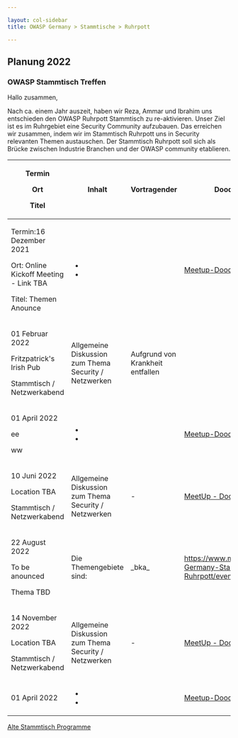 ```yaml
---

layout: col-sidebar
title: OWASP Germany > Stammtische > Ruhrpott

---
```

## Planung 2022

### OWASP Stammtisch Treffen

Hallo zusammen,

Nach ca. einem Jahr auszeit, haben wir Reza, Ammar und Ibrahim uns entschieden 
den OWASP Ruhrpott Stammtisch zu re-aktivieren. Unser Ziel ist es im Ruhrgebiet eine 
Security Community aufzubauen. Das erreichen wir zusammen, indem wir im Stammtisch 
Ruhrpott uns in Security relevanten Themen austauschen. Der Stammtisch Ruhrpott soll sich als 
Brücke zwischen Industrie Branchen und der OWASP community etablieren.



<table>
<thead>
<tr class="header">
<th><p>Termin</p>
<p>Ort</p>
<p>Titel</p></th>
<th><p>Inhalt</p></th>
<th><p>Vortragender</p></th>
<th><p>Doodle / Meetup</p></th>
<th><p>Slides</p></th>
</tr>
</thead>
    
<tbody>
<tr class="odd">
<td> 
<p>Termin:16 Dezember 2021</p>
<p>Ort: Online Kickoff Meeting - Link TBA</p>
<p>Titel: Themen Anounce</p>
<td>
<ul>
<li></li>
<li></li>
</ul></td>
<td><p> </p></td>
<td><p><a href="">Meetup-Doodle</a></p></td>
<td><p><a href="">PDF</a></p></td>
</tr>
    
<tr class="even">
<td><p> 01 Februar 2022</p>
<p>Fritzpatrick's Irish Pub</p>
<p>Stammtisch / Netzwerkabend</p></td>
<td><p>Allgemeine Diskussion zum Thema Security / Netzwerken</p></td>
<td><p>Aufgrund von Krankheit entfallen</p></td>
<td></td>
<td></td>
</tr>
    
<tr class="odd">
<td><p>01 April 2022</p>
<p>ee</p>
<p>ww</p></td>
<td><ul>
<li></li>
<li></li>
</ul>
<p></p></td>
<td><p></p></td>
<td><p><a href="">Meetup-Doodle</a></p></td>
<td><p><a href="">PDF</a> 
    <a href="">PPTX</a>
</p></td>
</tr>
 
<tr class="even">
<td><p>10 Juni 2022</p>
<p>Location TBA</p>
<p>Stammtisch / Netzwerkabend</p></td>
<td><p>Allgemeine Diskussion zum Thema Security / Netzwerken</p></td>
<td><p>-</p></td>
<td><p><a href="">MeetUp - Doodle</a></p></td>
<td><p>-</p></td>
</tr>
    
<tr class="odd">
<td><p>22 August 2022</p>
<p>To be anounced</p>
<p>Thema TBD</p> </td>
<td><p></p>
<p>Die Themengebiete sind:</p></td>
<td><p>_bka_</p></td>
<td>
<p><a href="https://www.meetup.com/OWASP-Germany-Stammtisch-Ruhrpott/events/263581050/">https://www.meetup.com/OWASP-Germany-Stammtisch-Ruhrpott/events/263581050/</a></p>
</td>
<td><p><a href="https://www.owasp.org/images/f/ff/WindowsBreakout-Nov2019.pdf">PDF</a></p></td>
</tr>
    
<tr class="even">
<td><p>14 November 2022</p>
<p>Location TBA</p>
<p>Stammtisch / Netzwerkabend</p></td>
<td><p>Allgemeine Diskussion zum Thema Security / Netzwerken</p></td>
<td><p>-</p></td>
<td><p><a href="">MeetUp - Doodle</a></p></td>
<td><p>-</p></td>
</tr>
    
<tr class="odd">
<td><p>01 April 2022</p>
<p></p>
<p></p></td>
<td><ul>
<li></li>
<li></li>
</ul>
<p></p></td>
<td><p></p></td>
<td><p><a href="">Meetup-Doodle</a></p></td>
<td><p><a href="">PDF</a> 
    <a href="">PPTX</a>
</p></td>
</tr>

</tbody>
</table>



<a href="old-index.md">Alte Stammtisch Programme</a>



